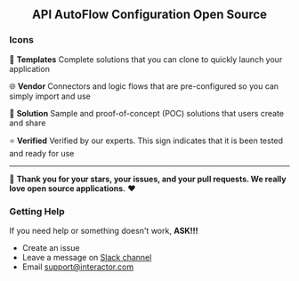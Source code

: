 <h2 align="center"> API AutoFlow Configuration Open Source</h2>

### Icons

🐾 **Templates**  Complete solutions that you can clone to quickly launch your application

🌐 **Vendor** Connectors and logic flows that are pre-configured so you can simply import and use

🧩 **Solution** Sample and proof-of-concept (POC) solutions that users create and share

⭐ **Verified** Verified by our experts. This sign indicates that it is been tested and ready for use


------

👏 **Thank you for your stars, your issues, and your pull requests. We really love open source applications.** ❤️ 


### Getting Help

If you need help or something doesn't work, **ASK!!!**

- Create an issue
- Leave a message on [Slack channel](https://join.slack.com/t/interactorteam/shared_invite/zt-eqx0mnh0-BkZWPzmh3DUJSTYxAJHmqw)
- Email support@interactor.com
